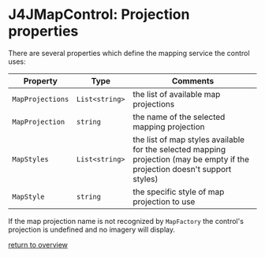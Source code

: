 # J4JMapControl: Projection properties

There are several properties which define the mapping service the control uses:

|Property|Type|Comments|
|--------|----|--------|
|`MapProjections`|`List<string>`|the list of available map projections|
|`MapProjection`|`string`|the name of the selected mapping projection|
|`MapStyles`|`List<string>`|the list of map styles available for the selected mapping projection (may be empty if the projection doesn't support styles)|
|`MapStyle`|`string`|the specific style of map projection to use|

If the map projection name is not recognized by `MapFactory` the control's projection is undefined and no imagery will display.

[return to overview](map-control.md#basic-usage)
